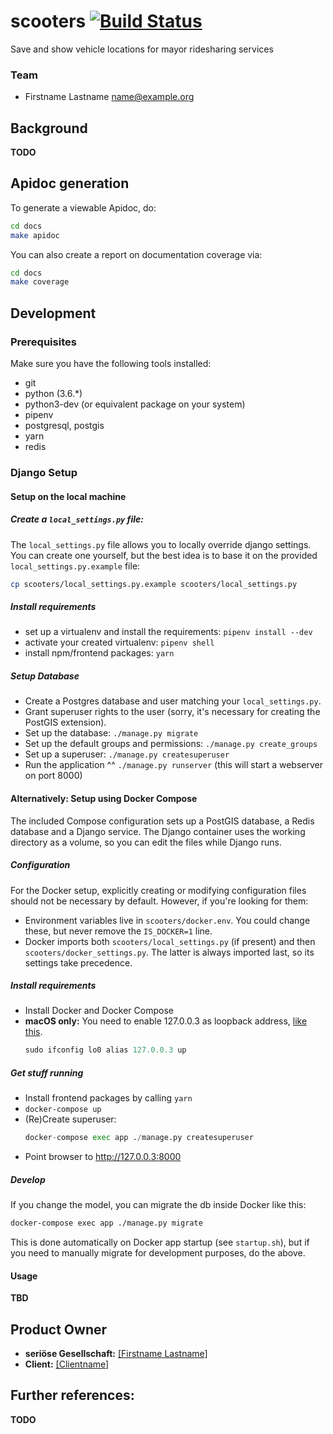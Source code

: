 # scooters [![Build Status](https://travis-ci.com/serioeseGmbH/scooters.svg?token=YynpoCPMe8yq9Mzckvon&branch=master)](https://travis-ci.com/serioeseGmbH/scooters)

Save and show vehicle locations for mayor ridesharing services

### Team
* Firstname Lastname <name@example.org>


## Background
**TODO**

## Apidoc generation
To generate a viewable Apidoc, do:

```sh
cd docs
make apidoc
```

You can also create a report on documentation coverage via:

```sh
cd docs
make coverage
```

## Development

### Prerequisites
Make sure you have the following tools installed:

* git
* python (3.6.*)
* python3-dev (or equivalent package on your system)
* pipenv
* postgresql, postgis
* yarn
* redis


### Django Setup

#### Setup on the local machine

##### Create a `local_settings.py` file:

The `local_settings.py` file allows you to locally override django settings. You can create one yourself, but the best idea is to base it on the provided `local_settings.py.example` file:

```sh
cp scooters/local_settings.py.example scooters/local_settings.py
```

##### Install requirements
- set up a virtualenv and install the requirements: `pipenv install --dev`
- activate your created virtualenv: `pipenv shell`
- install npm/frontend packages: `yarn`


##### Setup Database
- Create a Postgres database and user matching your `local_settings.py`.
- Grant superuser rights to the user (sorry, it's necessary for creating the PostGIS extension).
- Set up the database: `./manage.py migrate`
- Set up the default groups and permissions: `./manage.py create_groups`
- Set up a superuser: `./manage.py createsuperuser`
- Run the application ^^ `./manage.py runserver` (this will start a webserver on port 8000)


#### Alternatively: Setup using Docker Compose
The included Compose configuration sets up a PostGIS database, a Redis database and a Django
service. The Django container uses the working directory as a volume, so you can edit the files
while Django runs.

##### Configuration
For the Docker setup, explicitly creating or modifying configuration files should not be necessary by default. However, if you're looking for them:

- Environment variables live in `scooters/docker.env`. You could change these, but never remove the `IS_DOCKER=1` line.
- Docker imports both `scooters/local_settings.py` (if present) and then `scooters/docker_settings.py`. The latter is always imported last, so its settings take precedence.

##### Install requirements
- Install Docker and Docker Compose
- **macOS only:** You need to enable 127.0.0.3 as loopback address, [like this](https://superuser.com/a/458877).
   ~~~python
   sudo ifconfig lo0 alias 127.0.0.3 up
   ~~~
##### Get stuff running
- Install frontend packages by calling `yarn`
- `docker-compose up`
- (Re)Create superuser:
   ~~~python
   docker-compose exec app ./manage.py createsuperuser
   ~~~
- Point browser to http://127.0.0.3:8000

##### Develop
If you change the model, you can migrate the db inside Docker like this:
   ~~~sh
   docker-compose exec app ./manage.py migrate
   ~~~

This is done automatically on Docker app startup (see `startup.sh`), but if you need to manually migrate for development purposes, do the above.


#### Usage
**TBD**

## Product Owner
- **seriöse Gesellschaft:** [[Firstname Lastname]](https://github.com/example)
- **Client:** [[Clientname]](https://example.org)


## Further references:
**TODO**
